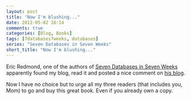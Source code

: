 ```yaml
---
layout: post
title: "Now I'm blushing..."
date: 2012-05-02 16:14
comments: true
categories: [Blog, Books]
tags: [7databases7weeks, databases]
series: "Seven Databases in Seven Weeks"
short_title: "Now I'm blushing..."
---
```

Eric Redmond, one of the authors of
[Seven Databases in Seven Weeks](http://pragprog.com/book/rwdata/seven-databases-in-seven-weeks)
apparently found my blog, read it and posted a nice comment on
[his blog](http://sevenweeks.org/).

Now I have no choice but to urge all my three readers (that includes
you, Mom) to go and buy this great book. Even if you already own a
copy.
